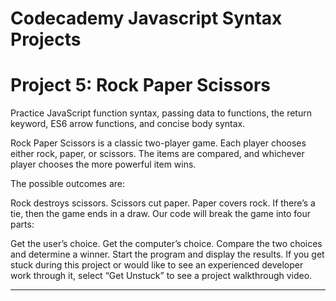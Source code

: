 # Codecademy Javascript Syntax Projects

# Project 5: Rock Paper Scissors

Practice JavaScript function syntax, passing data to functions, the return keyword, ES6 arrow functions, and concise body syntax.

Rock Paper Scissors is a classic two-player game. Each player chooses either rock, paper, or scissors. The items are compared, and whichever player chooses the more powerful item wins.

The possible outcomes are:

Rock destroys scissors.
Scissors cut paper.
Paper covers rock.
If there’s a tie, then the game ends in a draw.
Our code will break the game into four parts:

Get the user’s choice.
Get the computer’s choice.
Compare the two choices and determine a winner.
Start the program and display the results.
If you get stuck during this project or would like to see an experienced developer work through it, select “Get Unstuck” to see a project walkthrough video.

-------
